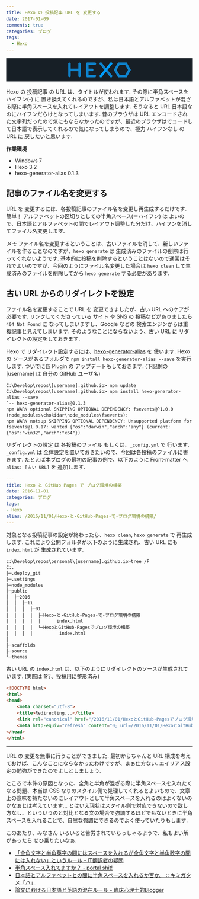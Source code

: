 ```yaml
---
title: Hexo の 投稿記事 URL を 変更する
date: 2017-01-09
comments: true
categories: ブログ
tags:
  - Hexo
---
```


![](/assets/hexo/hexo-3.2.png "Hexo")

Hexo の 投稿記事 の URL は、タイトルが使われます. その際に半角スペースをハイフン(-) に 置き換えてくれるのですが、私は日本語とアルファベットが混ざる際に半角スペースを入れてレイアウトを調整します. そうなると URL 日本語なのにハイフンだらけとなってしまいます. 昔のブラウザは URL エンコードされた文字列だったので気にもならなかったのですが、最近のブラウザはでコードして日本語で表示してくれるので気になってしまうので、極力 ハイフンなし の URL に 戻したいと思います.

**作業環境**
- Windows 7
- Hexo 3.2
- hexo-generator-alias 0.1.3


## 記事のファイル名を変更する
URL を 変更するには、各投稿記事のファイル名を変更し再生成するだけです. 簡単！
アルファベットの区切りとしての半角スペース(＝ハイフン) は よいので、日本語とアルファベットの間でレイアウト調整した分だけ、ハイフンを消してファイル名変更します.

*メモ*
ファイル名を変更するということは、古いファイルを消して、新しいファイルを作ることなのですが、`hexo generate` は 生成済みのファイルの削除は行ってくれないようです. 基本的に投稿を削除するということはないので通常はそれでよいのですが、今回のようにファイル名変更した場合は `hexo clean` して生成済みのファイルを削除してから `hexo generate` する必要があります.


## 古い URL からのリダイレクトを設定
ファイル名を変更することで URL を 変更できましたが、古い URL へのケアが必要です. リンクしてくださっている サイト や SNS の 投稿などがありましたら `404 Not Found` に なってしまいますし、Google などの 検索エンジンからは重複記事と見えてしまいます. そのようなことにならないよう、古い URL に リダイレクトの設定をしておきます.

Hexo で リダイレクト設定するには、[hexo-generator-alias](https://github.com/hexojs/hexo-generator-alias) を 使います.
Hexo の ソースがあるフォルダで `npm install hexo-generator-alias --save` を実行します. ついでに各 Plugin の アップデートもしておきます. (下記例の [username] は 自分の GitHub ユーザ名)
```shell-session
C:\Develop\repos\[username].github.io> npm update
C:\Develop\repos\[username].github.io> npm install hexo-generator-alias --save
`-- hexo-generator-alias@0.1.3
npm WARN optional SKIPPING OPTIONAL DEPENDENCY: fsevents@^1.0.0 (node_modules\chokidar\node_modules\fsevents):
npm WARN notsup SKIPPING OPTIONAL DEPENDENCY: Unsupported platform for fsevents@1.0.17: wanted {"os":"darwin","arch":"any"} (current: {"os":"win32","arch":"x64"})
```

リダイレクトの設定 は 各投稿のファイル もしくは、`_config.yml` で 行います.
`_config.yml` は 全体設定を置いておきたいので、今回は各投稿のファイルに書きます. たとえば本ブログの最初の記事の例で、以下のように Front-matter へ `alias: [古い URL]` を 追加します.
```yaml
---
title: Hexo と GitHub Pages で ブログ環境の構築
date: 2016-11-01
categories: ブログ
tags:
- Hexo
alias: /2016/11/01/Hexo-と-GitHub-Pages-で-ブログ環境の構築/
---
```

対象となる投稿記事の設定が終わったら、`hexo clean`, `hexo generate` で 再生成します.
これにより公開フォルダが以下のように生成され、古い URL にも `index.html` が 生成されています.
```shell-session
c:\Develop\repos\personal\[username].github.io>tree /F
C:.
├─.deploy_git
├─.settings
├─node_modules
├─public
│  ├─2016
│  │  ├─11
│  │  │  ├─01
│  │  │  │  ├─Hexo-と-GitHub-Pages-で-ブログ環境の構築
│  │  │  │  │      index.html
│  │  │  │  └─HexoとGitHub-Pagesでブログ環境の構築
│  │  │  │          index.html
│
├─scaffolds
├─source
└─themes
```

古い URL の `index.html` は、以下のようにリダイレクトのソースが生成されています. (実際は 1行、投稿用に整形済み)
```html
<!DOCTYPE html>
<html>
<head>
    <meta charset="utf-8">
    <title>Redirecting...</title>
    <link rel="canonical" href="/2016/11/01/HexoとGitHub-Pagesでブログ環境の構築/">
    <meta http-equiv="refresh" content="0; url=/2016/11/01/HexoとGitHub-Pagesでブログ環境の構築/">
</head>
</html>
```



- - - -
URL の 変更を無事に行うことができました. 最初からちゃんと URL 構成を考えておけば、こんなことにならなかったわけですが、まぁ仕方ない. エイリアス設定の勉強ができたのでよしとしましょう.

ところで本件の原因となった、全角と半角が混ざる際に半角スペースを入れたくなる問題、本当は CSS なりのスタイル側で処理してくれるとよいもので、文章上の意味を持たないのにレイアウトとして半角スペースを入れるのはよくないのかなぁとは考えています...
とはいえ現状はスタイル側で対応できないので致し方なし、といういうのと対比となる文の場合で強調するほどでもないときに半角スペースを入れることで、自然な強調にできるのでよく使っていたりもします.

このあたり、みなさん いろいろと苦労されていらっしゃるようで、私もよい解があったら ぜひ乗りたいなぁ.
- [「全角文字と半角英字の間にはスペースを入れるが全角文字と半角数字の間には入れない」というルール - IT翻訳者の疑問](http://d.hatena.ne.jp/jacquelinet/20090422/p1)
- [半角スペース入れてますか？ - portal shit!](https://portalshit.net/2007/01/13/732)
- [日本語とアルファベットとの間に半角スペースを入れるか否か。 :: キミガタメ「ハ」](http://blog.livedoor.jp/tanahata/archives/50970576.html)
- [論文における日本語と英語の混在ルール - 臨床心理士的Blogger](http://a-clinical-psychologist.blogspot.jp/2014/10/blog-post.html)

